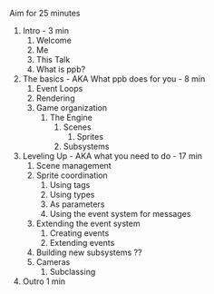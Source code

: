 Aim for 25 minutes

1. Intro - 3 min
    1. Welcome
    2. Me
    3. This Talk
    4. What is ppb?
2. The basics - AKA What ppb does for you - 8 min
    1. Event Loops
    2. Rendering
    3. Game organization
        1. The Engine
            1. Scenes
                1. Sprites
            2. Subsystems
3. Leveling Up - AKA what you need to do - 17 min
    1. Scene management
    2. Sprite coordination
        1. Using tags
        2. Using types
        3. As parameters
        4. Using the event system for messages
    3. Extending the event system
        1. Creating events
        2. Extending events
    4. Building new subsystems ??
    5. Cameras
        1. Subclassing
4. Outro 1 min
